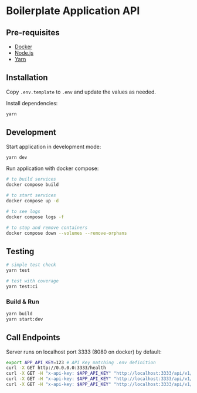 # Boilerplate Application API

## Pre-requisites

- [Docker](https://docs.docker.com/get-docker/)
- [Node.js](https://nodejs.org/en/download/)
- [Yarn](https://yarnpkg.com/getting-started/install)

## Installation

Copy `.env.template` to `.env` and update the values as needed.

Install dependencies:

```sh
yarn
```

## Development

Start application in development mode:

```sh
yarn dev
```

Run application with docker compose:

```sh
# to build services
docker compose build

# to start services
docker compose up -d

# to see logs
docker compose logs -f

# to stop and remove containers
docker compose down --volumes --remove-orphans
```

## Testing

```sh
# simple test check
yarn test

# test with coverage
yarn test:ci
```

### Build & Run

```bash
yarn build
yarn start:dev
```

## Call Endpoints

Server runs on localhost port 3333 (8080 on docker) by default:

```sh
export APP_API_KEY=123 # API Key matching .env definition
curl -X GET http://0.0.0.0:3333/health
curl -X GET -H "x-api-key: $APP_API_KEY" "http://localhost:3333/api/v1/health"
curl -X GET -H "x-api-key: $APP_API_KEY" "http://localhost:3333/api/v1/module/123"
curl -X GET -H "x-api-key: $APP_API_KEY" "http://localhost:3333/api/v1/module/xyz?extra=abc"
```

